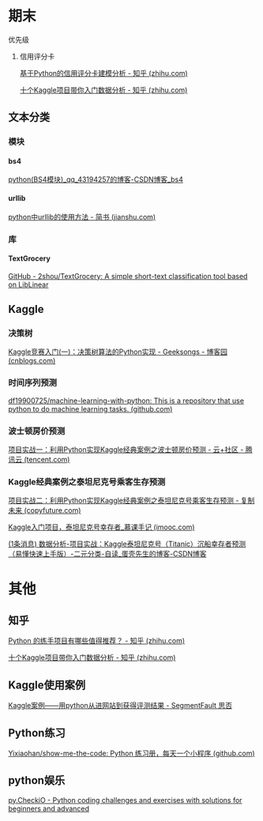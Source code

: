 # 期末

优先级

1. 信用评分卡

   [基于Python的信用评分卡建模分析 - 知乎 (zhihu.com)](https://zhuanlan.zhihu.com/p/42129141)

   [十个Kaggle项目带你入门数据分析 - 知乎 (zhihu.com)](https://zhuanlan.zhihu.com/p/116665347)

## 文本分类

### 模块

#### bs4

[python(BS4模块)_qq_43194257的博客-CSDN博客_bs4](https://blog.csdn.net/qq_43194257/article/details/87786316)

#### urllib

[python中urllib的使用方法 - 简书 (jianshu.com)](https://www.jianshu.com/p/87d1e2f875b7)



### 库

#### TextGrocery

[GitHub - 2shou/TextGrocery: A simple short-text classification tool based on LibLinear](https://github.com/2shou/TextGrocery)



## Kaggle

### 决策树

[Kaggle竞赛入门(一)：决策树算法的Python实现 - Geeksongs - 博客园 (cnblogs.com)](https://www.cnblogs.com/geeksongs/p/12627922.html)



### 时间序列预测

[df19900725/machine-learning-with-python: This is a repository that use python to do machine learning tasks. (github.com)](https://github.com/df19900725/machine-learning-with-python/)



### 波士顿房价预测

[项目实战一：利用Python实现Kaggle经典案例之波士顿房价预测 - 云+社区 - 腾讯云 (tencent.com)](https://cloud.tencent.com/developer/article/1664021)



### Kaggle经典案例之泰坦尼克号乘客生存预测

[项目实战二：利用Python实现Kaggle经典案例之泰坦尼克号乘客生存预测 - 复制未来 (copyfuture.com)](https://copyfuture.com/blogs-details/20200717143559662u2539huxucll1ru)

[Kaggle入门项目，泰坦尼克号幸存者_慕课手记 (imooc.com)](https://www.imooc.com/article/details/id/29520)

[(1条消息) 数据分析-项目实战：Kaggle泰坦尼克号（Titanic）沉船幸存者预测（易懂快速上手版）-二元分类-自读_蛋壳先生的博客-CSDN博客](https://blog.csdn.net/weixin_42946851/article/details/84401474)

# 其他

## 知乎

[Python 的练手项目有哪些值得推荐？ - 知乎 (zhihu.com)](https://www.zhihu.com/question/29372574/answer/248635724)

[十个Kaggle项目带你入门数据分析 - 知乎 (zhihu.com)](https://zhuanlan.zhihu.com/p/116665347)

## Kaggle使用案例

[Kaggle案例——用python从进网站到获得评测结果 - SegmentFault 思否](https://segmentfault.com/a/1190000015321876)



## Python练习

[Yixiaohan/show-me-the-code: Python 练习册，每天一个小程序 (github.com)](https://github.com/Yixiaohan/show-me-the-code)

## python娱乐

[py.CheckiO - Python coding challenges and exercises with solutions for beginners and advanced](https://py.checkio.org/)